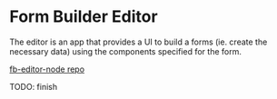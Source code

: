 # Form Builder Editor

The editor is an app that provides a UI to build a forms (ie. create the necessary data) using the components specified for the form.

[fb-editor-node repo](fb-ehttps://github.com/ministryofjustice/fb-editor-node)

TODO: finish